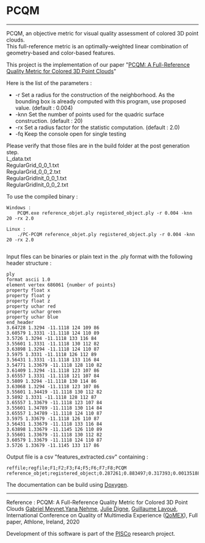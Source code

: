 # PCQM
---

PCQM, an objective metric for visual quality assessment of colored 3D point clouds.  
This full-reference metric is an optimally-weighted linear combination of geometry-based and color-based features. 

This project is the implementation of our paper "[PCQM: A Full-Reference Quality Metric for Colored 3D Point Clouds](https://hal.archives-ouvertes.fr/hal-02529668v1)"

Here is the list of the parameters : 

* -r   Set a radius for the construction of the neighborhood. As the bounding box is already computed with this program, use proposed value. (default : 0.004) 
* -knn Set the number of points used for the quadric surface construction. (default : 20)
* -rx  Set a radius factor for the statistic computation. (default : 2.0)
* -fq  Keep the console open for single testing

Please verify that those files are in the build folder at the post generation step.  
L_data.txt  
RegularGrid_0_0_1.txt  
RegularGrid_0_0_2.txt  
RegularGridInit_0_0_1.txt  
RegularGridInit_0_0_2.txt  



To use the compiled binary  :

```
Windows : 
	PCQM.exe reference_objet.ply registered_object.ply -r 0.004 -knn 20 -rx 2.0	  
	
Linux : 
	./PC-PCQM reference_objet.ply registered_object.ply -r 0.004 -knn 20 -rx 2.0
		
```

Input files can be binaries or plain text in the .ply format with the following header structure : 

```
ply
format ascii 1.0
element vertex 686061 {number of points}
property float x
property float y
property float z
property uchar red
property uchar green
property uchar blue
end_header
3.64728 1.3294 -11.1118 124 109 86
3.60579 1.3331 -11.1118 124 110 89
3.5726 1.3294 -11.1118 133 116 84
3.55601 1.3331 -11.1118 130 112 82
3.63898 1.3294 -11.1118 124 110 87
3.5975 1.3331 -11.1118 126 112 89
3.56431 1.3331 -11.1118 133 116 84
3.54771 1.33679 -11.1118 128 110 82
3.61409 1.3294 -11.1118 123 107 86 
3.65557 1.3331 -11.1118 121 107 84 
3.5809 1.3294 -11.1118 130 114 86 
3.63068 1.3294 -11.1118 123 107 86 
3.55601 1.34419 -11.1118 130 112 82 
3.5892 1.3331 -11.1118 128 112 87 
3.65557 1.33679 -11.1118 123 107 84 
3.55601 1.34789 -11.1118 130 114 84 
3.65557 1.34789 -11.1118 124 110 87 
3.5975 1.33679 -11.1118 126 110 87 
3.56431 1.33679 -11.1118 133 116 84 
3.63898 1.33679 -11.1145 126 110 89 
3.55601 1.33679 -11.1118 130 112 82 
3.60579 1.33679 -11.1118 124 110 87 
3.5726 1.33679 -11.1145 133 117 86 
```

Output file is a csv "features_extracted.csv" containing :
```
reffile;regfile;F1;F2;F3;F4;F5;F6;F7;F8;PCQM
reference_objet;registered_object;0.287261;0.883497;0.317393;0.00135188;0.117714;0.308993;0.00394852;0.0387242;0.00844475
```

The documentation can be build using [Doxygen](http://www.doxygen.nl/).

---


Reference : PCQM: A Full-Reference Quality Metric for Colored 3D Point Clouds [Gabriel Meynet](https://liris.cnrs.fr/page-membre/gabriel-meynet/),[Yana Nehme](https://liris.cnrs.fr/page-membre/yana-nehme/), [Julie Digne](https://perso.liris.cnrs.fr/julie.digne/), [Guillaume Lavoué](https://perso.liris.cnrs.fr/guillaume.lavoue/), International Conference on Quality of Multimedia Experience ([QoMEX](http://qomex2020.ie/)), Full paper, Athlone, Ireland, 2020 

Development of this software is part of the [PISCo](https://projet.liris.cnrs.fr/pisco/) research project. 
